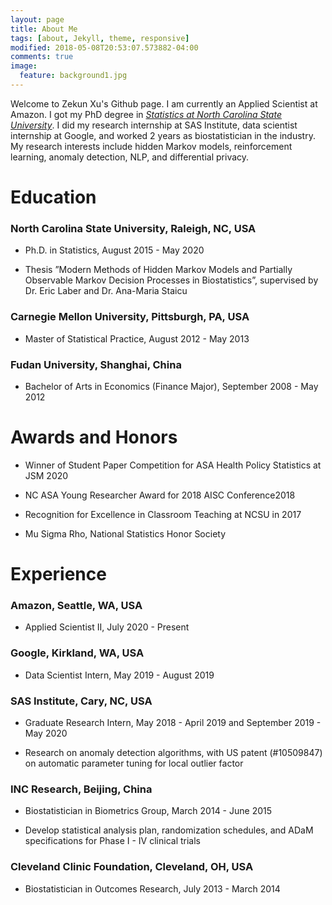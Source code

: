 ```yaml
---
layout: page
title: About Me
tags: [about, Jekyll, theme, responsive]
modified: 2018-05-08T20:53:07.573882-04:00
comments: true
image:
  feature: background1.jpg
---
```


Welcome to Zekun Xu's Github page. I am currently an Applied Scientist at Amazon. I got my PhD degree in [_Statistics at North Carolina State University_](http://www.stat.ncsu.edu/). I did my research internship at SAS Institute, data scientist internship at Google, and worked 2 years as biostatistician in the industry. My research interests include hidden Markov models, reinforcement learning, anomaly detection, NLP, and differential privacy.


# Education

### North Carolina State University, Raleigh, NC, USA

- Ph.D. in Statistics, August 2015 - May 2020

-  Thesis ”Modern Methods of Hidden Markov Models and Partially Observable Markov Decision Processes in Biostatistics”, supervised by Dr.  Eric Laber and Dr.  Ana-Maria Staicu

### Carnegie Mellon University, Pittsburgh, PA, USA

- Master of Statistical Practice, August 2012 - May 2013

### Fudan University, Shanghai, China

- Bachelor of Arts in Economics (Finance Major), September 2008 - May 2012

# Awards and Honors

- Winner of Student Paper Competition for ASA Health Policy Statistics at JSM 2020

- NC ASA Young Researcher Award for 2018 AISC Conference2018

- Recognition for Excellence in Classroom Teaching at NCSU in 2017

- Mu Sigma Rho, National Statistics Honor Society

# Experience

### Amazon, Seattle, WA, USA

- Applied Scientist II, July 2020 - Present

### Google, Kirkland, WA, USA

- Data Scientist Intern, May 2019 - August 2019

### SAS Institute, Cary, NC, USA

- Graduate Research Intern, May 2018 - April 2019 and September 2019 - May 2020

- Research on anomaly detection algorithms, with US patent (#10509847) on automatic parameter
tuning for local outlier factor

### INC Research, Beijing, China

- Biostatistician in Biometrics Group, March 2014 - June 2015

- Develop statistical analysis plan, randomization schedules, and ADaM specifications for Phase I - IV clinical trials


### Cleveland Clinic Foundation, Cleveland, OH, USA

- Biostatistician in Outcomes Research, July 2013 - March 2014




